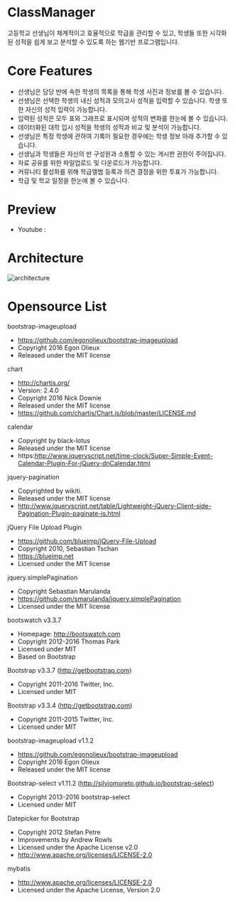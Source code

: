 ClassManager
=====
고등학교 선생님이 체계적이고 효율적으로 학급을 관리할 수 있고, 학생들 또한 시각화된 성적을 쉽게 보고 분석할 수 있도록 하는 웹기반 프로그램입니다.

Core Features
=====
* 선생님은 담당 반에 속한 학생의 목록을 통해 학생 사진과 정보를 볼 수 있습니다.
* 선생님은 선택한 학생의 내신 성적과 모의고사 성적을 입력할 수 있습니다. 학생 또한 자신의 성적 입력이 가능합니다.
* 입력된 성적은 모두 표와 그래프로 표시되며 성적의 변화를 한눈에 볼 수 있습니다.
* 데이터화된 대학 입시 성적을 학생의 성적과 비교 및 분석이 가능합니다.
* 선생님은 특정 학생에 관하여 기록이 필요한 경우에는 학생 정보 아래 추가할 수 있습니다.
* 선생님과 학생들은 자신의 반 구성원과 소통할 수 있는 게시판 권한이 주어집니다.
* 자료 공유를 위한 파일업로드 및 다운로드가 가능합니다.
* 커뮤니티 활성화를 위해 학급앨범 등록과 의견 결정을 위한 투표가 가능합니다.
* 학급 및 학교 일정을 한눈에 볼 수 있습니다.

Preview
=====
* Youtube : 

Architecture
=====
![architecture](https://trello-attachments.s3.amazonaws.com/58218cdde26981ea109d015b/586660a24b157f9ea275caa9/97c1f10f4a6fa04fdf42543a99a453ef/Application_architecture.png)

Opensource List
=====
bootstrap-imageupload
 * https://github.com/egonolieux/bootstrap-imageupload
 * Copyright 2016 Egon Olieux
 * Released under the MIT license

chart
 * http://chartjs.org/
 * Version: 2.4.0
 * Copyright 2016 Nick Downie
 * Released under the MIT license
 * https://github.com/chartjs/Chart.js/blob/master/LICENSE.md
 
calendar
 * Copyright by black-lotus
 * Released under the MIT license
 * https:http://www.jqueryscript.net/time-clock/Super-Simple-Event-Calendar-Plugin-For-jQuery-dnCalendar.html
 
jquery-pagination
 * Copyrighted by wikiti.
 * Released under the MIT license
 * http://www.jqueryscript.net/table/Lightweight-jQuery-Client-side-Pagination-Plugin-paginate-js.html

jQuery File Upload Plugin
 * https://github.com/blueimp/jQuery-File-Upload
 * Copyright 2010, Sebastian Tschan
 * https://blueimp.net
 * Licensed under the MIT license
 
jquery.simplePagination
 * Copyright Sebastian Marulanda
 * https://github.com/smarulanda/jquery.simplePagination
 * Licensed under the MIT license

bootswatch v3.3.7
 * Homepage: http://bootswatch.com
 * Copyright 2012-2016 Thomas Park
 * Licensed under MIT
 * Based on Bootstrap

Bootstrap v3.3.7 (http://getbootstrap.com)
 * Copyright 2011-2016 Twitter, Inc.
 * Licensed under MIT 

Bootstrap v3.3.4 (http://getbootstrap.com)
 * Copyright 2011-2015 Twitter, Inc.
 * Licensed under MIT 

bootstrap-imageupload v1.1.2
 * https://github.com/egonolieux/bootstrap-imageupload
 * Copyright 2016 Egon Olieux
 * Released under the MIT license


Bootstrap-select v1.11.2 (http://silviomoreto.github.io/bootstrap-select)
 * Copyright 2013-2016 bootstrap-select
 * Licensed under MIT 

Datepicker for Bootstrap
 * Copyright 2012 Stefan Petre
 * Improvements by Andrew Rowls
 * Licensed under the Apache License v2.0
 * http://www.apache.org/licenses/LICENSE-2.0

mybatis
 * http://www.apache.org/licenses/LICENSE-2.0 
 * Licensed under the Apache License, Version 2.0
